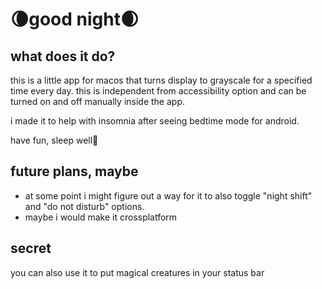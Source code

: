 # 🌘good night🌒

## what does it do?

this is a little app for macos that turns display to grayscale for a specified time every day.
this is independent from accessibility option and can be turned on and off manually inside the app.

i made it to help with insomnia after seeing bedtime mode for android.

have fun, sleep well🌚

## future plans, maybe

* at some point i might figure out a way for it to also toggle "night shift" and "do not disturb" options.
* maybe i would make it crossplatform

## secret
you can also use it to put magical creatures in your status bar
